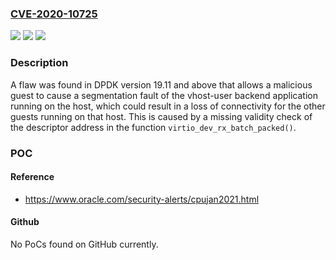 ### [CVE-2020-10725](https://cve.mitre.org/cgi-bin/cvename.cgi?name=CVE-2020-10725)
![](https://img.shields.io/static/v1?label=Product&message=dpdk&color=blue)
![](https://img.shields.io/static/v1?label=Version&message=n%2Fa&color=blue)
![](https://img.shields.io/static/v1?label=Vulnerability&message=CWE-665&color=brighgreen)

### Description

A flaw was found in DPDK version 19.11 and above that allows a malicious guest to cause a segmentation fault of the vhost-user backend application running on the host, which could result in a loss of connectivity for the other guests running on that host. This is caused by a missing validity check of the descriptor address in the function `virtio_dev_rx_batch_packed()`.

### POC

#### Reference
- https://www.oracle.com/security-alerts/cpujan2021.html

#### Github
No PoCs found on GitHub currently.

